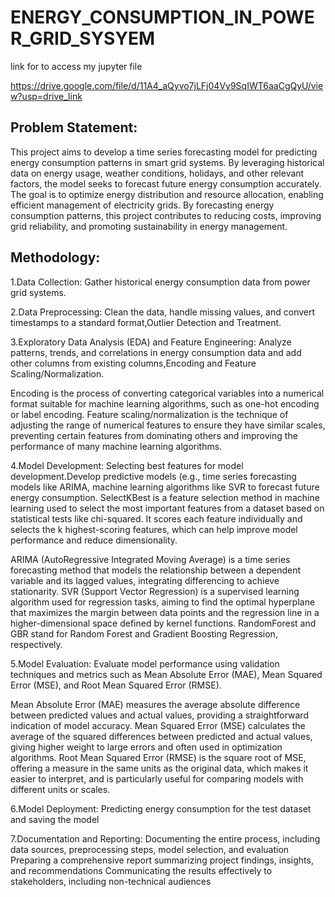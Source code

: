 # ENERGY_CONSUMPTION_IN_POWER_GRID_SYSYEM

link for to access my jupyter file

https://drive.google.com/file/d/11A4_aQyvo7jLFj04Vy9SqIWT6aaCgQyU/view?usp=drive_link

## Problem Statement:
This project aims to develop a time series forecasting model for predicting energy consumption
patterns in smart grid systems. By leveraging historical data on energy usage, weather
conditions, holidays, and other relevant factors, the model seeks to forecast future energy
consumption accurately. The goal is to optimize energy distribution and resource allocation,
enabling efficient management of electricity grids. By forecasting energy consumption patterns,
this project contributes to reducing costs, improving grid reliability, and promoting sustainability in
energy management.

## Methodology:

1.Data Collection: Gather historical energy consumption data from power grid systems.

2.Data Preprocessing: Clean the data, handle missing values, and convert timestamps to a standard format,Outlier Detection and Treatment.

3.Exploratory Data Analysis (EDA) and Feature Engineering: Analyze patterns, trends, and correlations in energy consumption data and add other columns from existing columns,Encoding and Feature Scaling/Normalization.

Encoding is the process of converting categorical variables into a numerical format suitable for machine learning algorithms, such as one-hot encoding or label encoding. Feature scaling/normalization is the technique of adjusting the range of numerical features to ensure they have similar scales, preventing certain features from dominating others and improving the performance of many machine learning algorithms.

4.Model Development: Selecting best features for model development.Develop predictive models (e.g., time series forecasting models like ARIMA, machine learning algorithms like SVR to forecast future energy consumption.
SelectKBest is a feature selection method in machine learning used to select the most important features from a dataset based on statistical tests like chi-squared. It scores each feature individually and selects the k highest-scoring features, which can help improve model performance and reduce dimensionality.

ARIMA (AutoRegressive Integrated Moving Average) is a time series forecasting method that models the relationship between a dependent variable and its lagged values, integrating differencing to achieve stationarity.
SVR (Support Vector Regression) is a supervised learning algorithm used for regression tasks, aiming to find the optimal hyperplane that maximizes the margin between data points and the regression line in a higher-dimensional space defined by kernel functions. RandomForest and GBR stand for Random Forest and Gradient Boosting Regression, respectively.


5.Model Evaluation: Evaluate model performance using validation techniques and metrics such as Mean Absolute Error (MAE), Mean Squared Error (MSE), and Root Mean Squared Error (RMSE).

 Mean Absolute Error (MAE) measures the average absolute difference between predicted values and actual values, providing a straightforward indication of model accuracy. Mean Squared Error (MSE) calculates the average of the squared differences between predicted and actual values, giving higher weight to large errors and often used in optimization algorithms. Root Mean Squared Error (RMSE) is the square root of MSE, offering a measure in the same units as the original data, which makes it easier to interpret, and is particularly useful for comparing models with different units or scales.
      

6.Model Deployment: Predicting energy consumption for the test dataset and saving the model

7.Documentation and Reporting: Documenting the entire process, including data sources, preprocessing steps, model selection, and evaluation Preparing a comprehensive report summarizing project findings, insights, and recommendations Communicating the results effectively to stakeholders, including non-technical audiences
